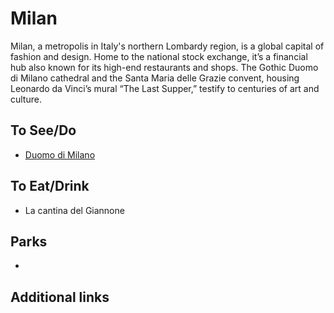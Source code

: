 # Milan

Milan, a metropolis in Italy's northern Lombardy region, is a global capital of fashion and design. Home to the national stock exchange, it’s a financial hub also known for its high-end restaurants and shops. The Gothic Duomo di Milano cathedral and the Santa Maria delle Grazie convent, housing Leonardo da Vinci’s mural “The Last Supper,” testify to centuries of art and culture.

## To See/Do

* [Duomo di Milano](https://www.duomomilano.it/en/)

## To Eat/Drink

* La cantina del Giannone

## Parks

*

## Additional links

